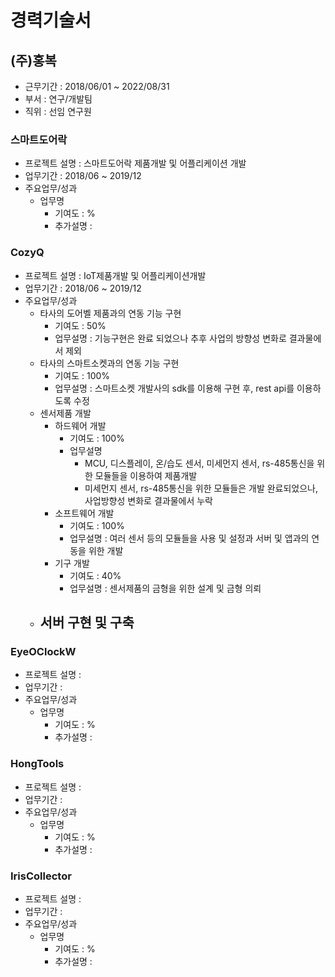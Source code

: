 # 경력기술서

## (주)홍복
- 근무기간 : 2018/06/01 ~ 2022/08/31
- 부서 : 연구/개발팀
- 직위 : 선임 연구원

### 스마트도어락
 - 프로젝트 설명 : 스마트도어락 제품개발 및 어플리케이션 개발
 - 업무기간 : 2018/06 ~ 2019/12
 - 주요업무/성과
   - 업무명
     - 기여도 : %
     - 추가설명 : 

### CozyQ
 - 프로젝트 설명 : IoT제품개발 및 어플리케이션개발
 - 업무기간 : 2018/06 ~ 2019/12
 - 주요업무/성과
   - 타사의 도어벨 제품과의 연동 기능 구현
     - 기여도 : 50%
     - 업무설명 : 기능구현은 완료 되었으나 추후 사업의 방향성 변화로 결과물에서 제외
   - 타사의 스마트소켓과의 연동 기능 구현
     - 기여도 : 100%
     - 업무설명 : 스마트소켓 개발사의 sdk를 이용해 구현 후, rest api를 이용하도록 수정
   - 센서제품 개발
     - 하드웨어 개발
       - 기여도 : 100%
       - 업무설명
         - MCU, 디스플레이, 온/습도 센서, 미세먼지 센서, rs-485통신을 위한 모듈들을 이용하여 제품개발
         - 미세먼지 센서, rs-485통신을 위한 모듈들은 개발 완료되었으나, 사업방향성 변화로 결과물에서 누락
     - 소프트웨어 개발
       - 기여도 : 100%
       - 업무설명 : 여러 센서 등의 모듈들을 사용 및 설정과 서버 및 앱과의 연동을 위한 개발
     - 기구 개발
       - 기여도 : 40%
       - 업무설명 : 센서제품의 금형을 위한 설계 및 금형 의뢰
   - 서버 구현 및 구축
     - 

### EyeOClockW
 - 프로젝트 설명 : 
 - 업무기간 : 
 - 주요업무/성과
   - 업무명
     - 기여도 : %
     - 추가설명 : 

### HongTools
 - 프로젝트 설명 : 
 - 업무기간 : 
 - 주요업무/성과
   - 업무명
     - 기여도 : %
     - 추가설명 : 

### IrisCollector
 - 프로젝트 설명 : 
 - 업무기간 : 
 - 주요업무/성과
   - 업무명
     - 기여도 : %
     - 추가설명 : 
